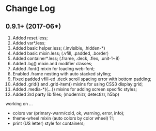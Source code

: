 Change Log
==========

0.9.1+ (2017-06*)
------------------
1. Added reset.less;
2. Added var*.less;
3. Added basic helper.less; (.invisible, .hidden-*)
4. Added basic mixin.less; (.vfill, .padded, .border)
5. Added container*.less; (.frame, .deck, .flex, .unit-1~8)
6. Added .bg() mixin and modifier classes;
7. Added .font() mixin for loading web-font;
8. Enabled .frame nesting with auto stacked styling;
9. Fixed padded vfill-ed .deck scroll spacing error with bottom padding;
10. Added .grid() and .grid-item() mixins for using CSS3 display:grid;
11. Added .media-*({...}) mixins for adding screen specific styles;
12. Added 3rd party lib files; (modernizr, detectizr, h5bp)

working on ...

- colors var (primary-warm/cold, ok, warning, error, info);
- theme-wheel mixin (auto colors by color wheel) ?!;
- print (US letter) style for containers;

